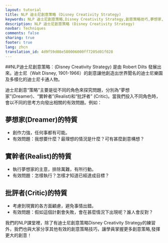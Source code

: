 ```yaml
---
layout: tutorial
title: NLP 迪士尼創意策略 (Disney Creativity Strategy)
keywords: NLP 迪士尼創意策略,Disney Creativity Strategy,創意策略技巧,夢想家,Dreamer,實幹者,Realist,批評者,Critic
description: NLP 迪士尼創意策略 (Disney Creativity Strategy)
navbar: Techniques
comments: false
sharing: true
footer: true
lang: zhcn
translation_id: 4d9f59d08e580006000ff7205d01f028
---
```


##NLP迪士尼創意策略︰(Disney Creativity Strategy)
是由 Robert Dilts 發展出來。迪士尼（Walt Disney, 1901-1966）的創意讓他創造出世界聞名的迪士尼樂園及多樣化的迪士尼卡通人物。

迪士尼創意“策略”主要是從不同的角色來探究問題，分別為“夢想家”(Dreamer)、“實幹者”(Realist)和“批評者” (Critic)。當我們投入不同角色時，會以不同的思考方向發出相關的有效問題。例如：

## 夢想家(Dreamer)的特質

* 創作力強，任何事都有可能。
* 有效問題：我想要什麼？最理想的情況是什麼？可有甚麼創意構想？

## 實幹者(Realist)的特質

* 執行夢想家的主意，排除萬難，有所行動。
* 有效問題：怎樣執行？怎樣才知道已經達成目標？

## 批評者(Critic)的特質

* 考慮到現實的各方面顧慮，避免事情出錯。
* 有效問題：假如這個計劃會失敗，會在甚麼情況下出現呢？誰人會反對？

我們的NLP課堂裡，除了有迪士尼創意策略Disney Creativity Strategy的練習外，我們也與大家分享其他有效的創意策略技巧，讓學員掌握更多創意策略,發揮更大的創意！
